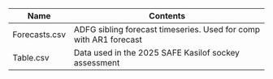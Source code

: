 |Name|Contents|
|----|--------|
|Forecasts.csv|ADFG sibling forecast timeseries. Used for comp with AR1 forecast|
|Table.csv|Data used in the 2025 SAFE Kasilof sockey assessment|
